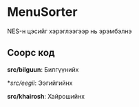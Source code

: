 # MenuSorter
NES-н цэсийг хэрэглээгээр нь эрэмбэлнэ

## Соорс код
**src/bilguun**: Билгүүнийх

**src/eegii*: Ээгийгийнх

**src/khairosh**: Хайрошийнх